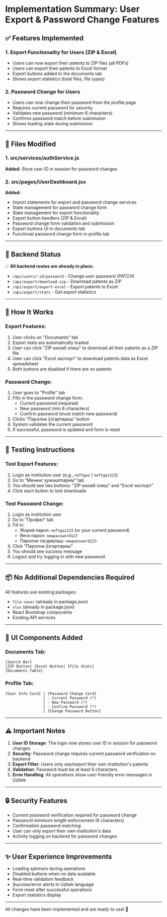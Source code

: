 # Implementation Summary: User Export & Password Change Features

## ✅ Features Implemented

### 1. **Export Functionality for Users** (ZIP & Excel)
- Users can now export their patents to ZIP files (all PDFs)
- Users can export their patents to Excel format
- Export buttons added to the documents tab
- Shows export statistics (total files, file types)

### 2. **Password Change for Users**
- Users can now change their password from the profile page
- Requires current password for security
- Validates new password (minimum 6 characters)
- Confirms password match before submission
- Shows loading state during submission

---

## 📝 Files Modified

### 1. **src/services/authService.js**
**Added:** Store user ID in session for password changes

### 2. **src/pages/UserDashboard.jsx**
**Added:**
- Import statements for export and password change services
- State management for password change form
- State management for export functionality
- Export button handlers (ZIP & Excel)
- Password change form validation and submission
- Export buttons UI in documents tab
- Functional password change form in profile tab

---

## 🔧 Backend Status

✅ **All backend routes are already in place:**
- `/api/users/:id/password` - Change user password (PATCH)
- `/api/export/download-zip` - Download patents as ZIP
- `/api/export/export-excel` - Export patents to Excel
- `/api/export/stats` - Get export statistics

---

## 🎯 How It Works

### Export Features:
1. User clicks on "Documents" tab
2. Export stats are automatically loaded
3. User can click "ZIP юклаб олиш" to download all their patents as a ZIP file
4. User can click "Excel экспорт" to download patents data as Excel spreadsheet
5. Both buttons are disabled if there are no patents

### Password Change:
1. User goes to "Profile" tab
2. Fills in the password change form:
   - Current password (required)
   - New password (min 6 characters)
   - Confirm password (must match new password)
3. Clicks "Паролни ўзгартириш" button
4. System validates the current password
5. If successful, password is updated and form is reset

---

## 🚀 Testing Instructions

### Test Export Features:
1. Login as institution user (e.g., `neftgaz` / `neftgaz123`)
2. Go to "Менинг ҳужжатларим" tab
3. You should see two buttons: "ZIP юклаб олиш" and "Excel экспорт"
4. Click each button to test downloads

### Test Password Change:
1. Login as institution user
2. Go to "Профил" tab
3. Fill in:
   - Жорий парол: `neftgaz123` (or your current password)
   - Янги парол: `newpassword123`
   - Паролни тасдиқлаш: `newpassword123`
4. Click "Паролни ўзгартириш"
5. You should see success message
6. Logout and try logging in with new password

---

## 📦 No Additional Dependencies Required

All features use existing packages:
- `file-saver` (already in package.json)
- `xlsx` (already in package.json)
- React Bootstrap components
- Existing API services

---

## 🎨 UI Components Added

### Documents Tab:
```
[Search Bar]
[ZIP Button] [Excel Button] [File Stats]
[Documents Table]
```

### Profile Tab:
```
[User Info Card] | [Password Change Card]
                 | - Current Password (*)
                 | - New Password (*)
                 | - Confirm Password (*)
                 | [Change Password Button]
```

---

## ⚠️ Important Notes

1. **User ID Storage**: The login now stores user ID in session for password changes
2. **Security**: Password change requires current password verification on backend
3. **Export Filter**: Users only see/export their own institution's patents
4. **Validation**: Password must be at least 6 characters
5. **Error Handling**: All operations show user-friendly error messages in Uzbek

---

## 🔒 Security Features

- Current password verification required for password change
- Password minimum length enforcement (6 characters)
- Confirmation password matching
- User can only export their own institution's data
- Activity logging on backend for password changes

---

## ✨ User Experience Improvements

- Loading spinners during operations
- Disabled buttons when no data available
- Real-time validation feedback
- Success/error alerts in Uzbek language
- Form reset after successful operations
- Export statistics display

---

All changes have been implemented and are ready to use! 🎉

